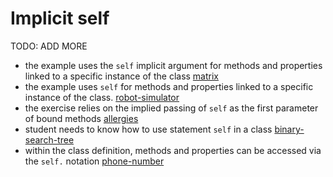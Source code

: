 # Implicit self

TODO: ADD MORE

- the example uses the `self` implicit argument for methods and properties linked to a specific instance of the class [matrix](../exercise-concepts/matrix.md)
- the example uses `self` for methods and properties linked to a specific instance of the class. [robot-simulator](../exercise-concepts/robot-simulator.md)
- the exercise relies on the implied passing of `self` as the first parameter of bound methods [allergies](../exercise-concepts/allergies.md)
- student needs to know how to use statement `self` in a class [binary-search-tree](../exercise-concepts/binary-search-tree.md)
- within the class definition, methods and properties can be accessed via the `self.` notation [phone-number](../exercise-concepts/phone-number.md)
